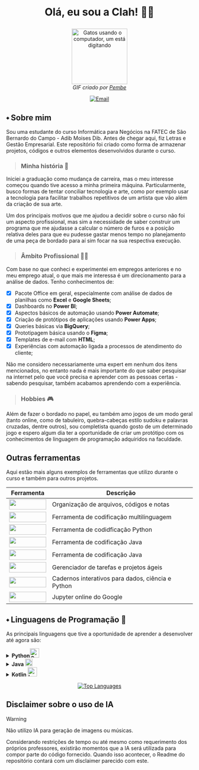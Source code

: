 <h1>
  <div >
  <p align="center">
    Olá, eu sou a Clah! 👩‍💻
  </p></h1>
  
  <p align="center">
  <img src="https://media0.giphy.com/media/v1.Y2lkPTc5MGI3NjExcmE3ZjN0dnBtZWVjOW8zdXM0YWFleXB3MzVjY3hxNG1vYTVtNGhvaCZlcD12MV9pbnRlcm5hbF9naWZfYnlfaWQmY3Q9Zw/nFLW7PNGgN3lI68rdv/giphy.gif" alt="Gatos usando o computador, um está digitando" width="150"><br>
  <em>GIF criado por <a href="https://giphy.com/PembeThePinkCat" target="_blank">Pembe</a></em>
  </p>

  <p align="center">
  <a href="mailto:clah.rice@gmail.com">
  <img src="https://img.shields.io/badge/email-800080?style=for-the-badge&logo=microsoft-outlook&logoColor=white&labelColor=800080&color=800080" alt="Email">
  </a>

## ⬩ Sobre mim

Sou uma estudante do curso Informática para Negócios na FATEC de São Bernardo do Campo - Adib Moises Dib. Antes de chegar aqui, fiz Letras e Gestão Empresarial. Este repositório foi criado como forma de armazenar projetos, códigos e outros elementos desenvolvidos durante o curso. 

>### **Minha história** 📖

Iniciei a graduação como mudança de carreira, mas o meu interesse começou quando tive acesso a minha primeira máquina. Particularmente, busco formas de tentar conciliar tecnologia e arte, como por exemplo usar a tecnologia para facilitar trabalhos repetitivos de um artista que vão além da criação de sua arte. 

Um dos principais motivos que me ajudou a decidir sobre o curso não foi um aspecto profissional, mas sim a necessidade de saber construir um programa que me ajudasse a calcular o número de furos e a posição relativa deles para que eu pudesse gastar menos       tempo no planejamento de uma peça de bordado para aí sim focar na sua respectiva execução.

>### **Âmbito Profissional** 👩‍💼

Com base no que conheci e experimentei em empregos anteriores e no meu emprego atual, o que mais me interessa é um direcionamento para a análise de dados. Tenho conhecimentos de:
  
  - [x] Pacote Office em geral, especialmente com análise de dados de planilhas como **Excel** e **Google Sheets**;
  - [x] Dashboards no **Power BI**;
  - [x] Aspectos básicos de automação usando **Power Automate**;
  - [x] Criação de protótipos de aplicações usando **Power Apps**;
  - [x] Queries básicas via **BigQuery**;
  - [x] Prototipagem básica usando o **Figma**;
  - [x] Templates de e-mail com **HTML**;
  - [x] Experiências com automação ligada a processos de atendimento do cliente;
    
  Não me considero necessariamente uma expert em nenhum dos itens mencionados, no entanto nada é mais importante do que saber pesquisar na internet pelo que você precisa e aprender com as pessoas certas - sabendo pesquisar, também acabamos aprendendo com a experiência.

>### **Hobbies** 🎮

  Além de fazer o bordado no papel, eu também amo jogos de um modo geral (tanto online, como de tabuleiro, quebra-cabeças estilo sudoku e palavras cruzadas, dentre outros), sou completista quando gosto de um determinado jogo e espero algum dia ter a              oportunidade de criar um protótipo com os conhecimentos de linguagem de programação adquiridos na faculdade.

## Outras ferramentas

Aqui estão mais alguns exemplos de ferramentas que utilizo durante o curso e também para outros projetos.

| Ferramenta | Descrição |
|------------|--------|
| <img src="https://img.shields.io/badge/Obsidian-483699?style=for-the-badge&logo=obsidian&logoColor=white" height="28" width=100> | Organização de arquivos, códigos e notas |
| <img src="https://img.shields.io/badge/VS%20Code-007ACC?style=for-the-badge&logo=visualstudiocode&logoColor=white" height="28" width=100> | Ferramenta de codificação multilinguagem |
| <img src="https://img.shields.io/badge/PyCharm-000000?style=for-the-badge&logo=pycharm&logoColor=white" height="28" width=100> | Ferramenta de codidficação Python |
| <img src="https://img.shields.io/badge/Eclipse-2C2255?style=for-the-badge&logo=eclipseide&logoColor=white" height="28" width=100> | Ferramenta de codificação Java|
| <img src="https://img.shields.io/badge/NetBeans-1B6AC6?style=for-the-badge&logo=apache-netbeans-ide&logoColor=white" height="28" width=100> | Ferramenta de codificação Java |
| <img src="https://img.shields.io/badge/Jira-0052CC?style=for-the-badge&logo=jira&logoColor=white" height="28" width=100> | Gerenciador de tarefas e projetos ágeis |
| <img src="https://img.shields.io/badge/Jupyter-F37626?style=for-the-badge&logo=jupyter&logoColor=white" height="28" width=100> | Cadernos interativos para dados, ciência e Python |
| <img src="https://img.shields.io/badge/Colab-F9AB00?style=for-the-badge&logo=googlecolab&logoColor=black" height="28" width=100> | Jupyter online do Google|


## ⬩ Linguagens de Programação 🔲

As principais linguagens que tive a oportunidade de aprender a desenvolver até agora são:

<details>
  
  <summary><b>Python<img src = "https://logos-world.net/wp-content/uploads/2021/10/Python-Emblem.png" alt = "Cobrinhas logo do Python" width = 25></b></summary>
  <br>
  Repositórios em breve!
  
  ```Python
  print("Olá, mundo!")
  ```
</details>

<details>
  <summary><b>Java <img src = https://brandslogos.com/wp-content/uploads/images/large/java-logo-1.png alt = "Xícara de café logo do Java" width = 20></b></summary>
  <br>
  Repositórios em breve!
  
  ``` Java
  system.out.println("Hello, world!")
  ```
</details>

<details>
  <summary><b>Kotlin <img src = https://download.logo.wine/logo/Kotlin_(programming_language)/Kotlin_(programming_language)-Logo.wine.png alt = "Logo do Kotlin, lembra uma bandeira de festa junina apontando para a direita" width = 25></b></summary>
  <br>
  Repositórios em breve!
  
  ```Kotlin 
  println("¡Hola, mundo!")
  ```
</details>

<p align="center"> 
  <a href="https://github.com/clarice-santos" align="left"><img src="https://github-readme-stats.vercel.app/api/top-langs/?username=clarice-santos&langs_count=10&title_color=0891b2&text_color=ffffff&icon_color=0891b2&bg_color=1c1917&hide_border=true&locale=en&custom_title=Top%20%Languages" alt="Top Languages" /></a>
</p>

## Disclaimer sobre o uso de IA

>[!WARNING]
> Não utilizo IA para geração de imagens ou músicas.

Considerando restrições de tempo ou até mesmo como requerimento dos próprios professores, existirão momentos que a IA será utilizada para compor parte do código fornecido. Quando isso acontecer, o Readme do repositório contará com um disclaimer parecido com este.


